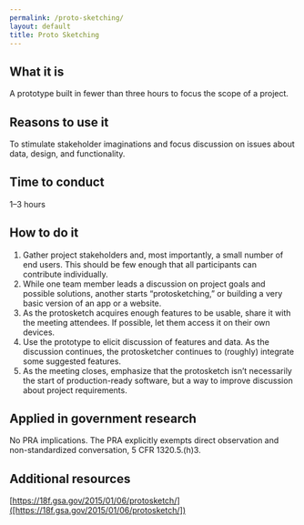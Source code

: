 ```yaml
---
permalink: /proto-sketching/
layout: default
title: Proto Sketching
---
```


## What it is

A prototype built in fewer than three hours to focus the scope of a project.

## Reasons to use it

To stimulate stakeholder imaginations and focus discussion on issues about data, design, and functionality.

## Time to conduct

1–3 hours

## How to do it

1. Gather project stakeholders and, most importantly, a small number of end users. This should be few enough that all participants can contribute individually.
2. While one team member leads a discussion on project goals and possible solutions, another starts “protosketching,” or building a very basic version of an app or a website.
3. As the protosketch acquires enough features to be usable, share it with the meeting attendees. If possible, let them access it on their own devices. 
4. Use the prototype to elicit discussion of features and data. As the discussion continues, the protosketcher continues to (roughly) integrate some suggested features. 
5. As the meeting closes, emphasize that the protosketch isn’t necessarily the start of production-ready software, but a way to improve discussion about project requirements.

## Applied in government research

No PRA implications. The PRA explicitly exempts direct observation and non-standardized conversation, 5 CFR 1320.5.(h)3.

## Additional resources

[https://18f.gsa.gov/2015/01/06/protosketch/]([https://18f.gsa.gov/2015/01/06/protosketch/])
